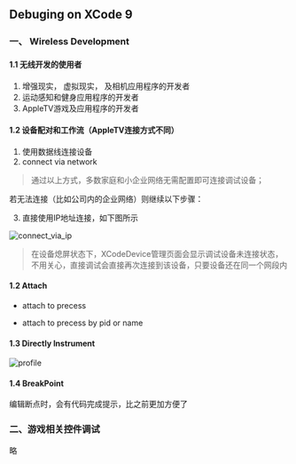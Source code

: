 ##  Debuging on XCode 9

### 一、 Wireless Development

#### 1.1 无线开发的使用者

1. 增强现实， 虚拟现实， 及相机应用程序的开发者
2. 运动感知和健身应用程序的开发者
3.  AppleTV游戏及应用程序的开发者

#### 1.2 设备配对和工作流（AppleTV连接方式不同）

1. 使用数据线连接设备
2. connect via network

> 通过以上方式，多数家庭和小企业网络无需配置即可连接调试设备；

若无法连接（比如公司内的企业网络）则继续以下步骤：

3. 直接使用IP地址连接，如下图所示

![connect_via_ip](./Sources/Debuging_01)

> 在设备熄屏状态下，XCodeDevice管理页面会显示调试设备未连接状态，不用关心，直接调试会直接再次连接到该设备，只要设备还在同一个网段内

#### 1.2 Attach

- attach to precess

- attach to precess by pid or name

#### 1.3 Directly Instrument

![profile](./Sources/Debuging_02)

#### 1.4 BreakPoint

编辑断点时，会有代码完成提示，比之前更加方便了

### 二、游戏相关控件调试

略
